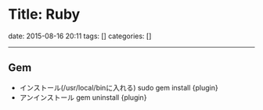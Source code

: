 # Title: Ruby

date: 2015-08-16 20:11
tags: []
categories: []

---
## Gem

* インストール(/usr/local/binに入れる)
		sudo gem install {plugin}
* アンインストール
		gem uninstall {plugin}


